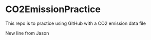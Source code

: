 # CO2EmissionPractice
 This repo is to practice using GitHub with a CO2 emission data file

New line from Jason
